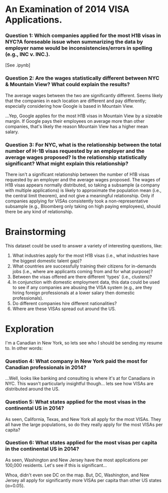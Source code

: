 # An Examination of 2014 VISA Applications.

### Question 1: Which companies applied for the most H1B visas in NYC?A foreseable issue when summarizing the data by employer name would be inconsistencies/errors in spelling (e.g., INC v. INC.).

[See .ipynb]

### Question 2: Are the wages statistically different between NYC & Mountain View? What could explain the results?

The average wages between the two are significantly different. Seems likely that the companies in each location are different and pay differently; especially considering how Google is based in Mountain View.

...Yep, Google applies for the most H1B visas in Mountain View by a sizeable margin. If Google pays their employees on average more than other companies, that's likely the reason Mountain View has a higher mean salary. 

### Question 3: For NYC, what is the relationship between the total number of H-1B visas requested by an employer and the average wages proposed? Is the relationship statistically significant? What might explain this relationship?

There isn't a significant relationship between the number of H1B visas requested by an employer and the average wages proposed. The wages of H1B visas appears normally distributed, so taking a subsample (a company with multiple applications) is likely to approximate the population mean (i.e., the central limit theorem), and not give a meaningful relationship. Only if companies applying for VISAs consistently took a non-representative subsample (e.g., Bloomberg only taking on high paying employees), should there be any kind of relationship.

# Brainstorming
This dataset could be used to answer a variety of interesting questions, like: 

1. What industries apply for the most H1B visas (i.e., what industries have the biggest domestic talent gap)?
2. What countries are successfully training their citizens for in-demands jobs (i.e., where are applicants coming from and for what purpose)?
3. Between the visas offered are there different 'types' (i.e., clusters)?
4. In conjunction with domestic employment data, this data could be used to see if any companies are abusing the VISA system (e.g., are they hiring foreign professionals at a lower salary then domestic professionals).
5. Do different companies hire different nationalities?
6. Where are these VISAs spread out around the US.

# Exploration
I'm a Canadian in New York, so lets see who I should be sending my resume to. In other words: 

### Question 4: What company in New York paid the most for Canadian professionals in 2014?

...Well, looks like banking and consulting is where it's at for Canadians in NYC. This wasn't particularly insightful though... lets see how VISAs are distributed around the US.

### Question 5: What states applied for the most visas in the continental US in 2014?
As seen, California, Texas, and New York all apply for the most VISAs. They all have the large populations, so do they really apply for the most VISAs per capita?

### Question 6: What states applied for the most visas per capita in the continental US in 2014?

As seen, Washington and New Jersey have the most applications per 100,000 residents. Let's see if this is significant... 

Whoa, didn't even see DC on the map. But, DC, Washington, and New Jersey all apply for significantly more VISAs per capita than other US states (α=0.05).